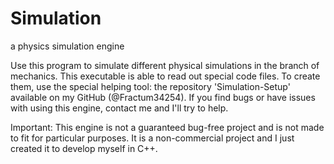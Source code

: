 # Simulation
a physics simulation engine

Use this program to simulate different physical simulations in the branch of mechanics.
This executable is able to read out special code files.
To create them, use the special helping tool: the repository 'Simulation-Setup' available on my GitHub (@Fractum34254).
If you find bugs or have issues with using this engine, contact me and I'll try to help.

Important: 
This engine is not a guaranteed bug-free project and is not made to fit for particular purposes. 
It is a non-commercial project and I just created it to develop myself in C++.
